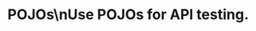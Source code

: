 <!-- Source: /Users/mzahirudeen/playwright-framework/docs/docusaurus/docs/docusaurus/docs/pojos.md -->

# POJOs\nUse POJOs for API testing.
